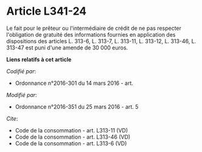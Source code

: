 # Article L341-24

Le fait pour le prêteur ou l'intermédiaire de crédit de ne pas respecter l'obligation de gratuité des informations fournies
en application des dispositions des articles L. 313-6, L. 313-7, L. 313-11, L. 313-12, L. 313-46, L. 313-47 est puni d'une
amende de 30 000 euros.

**Liens relatifs à cet article**

_Codifié par_:

  - Ordonnance n°2016-301 du 14 mars 2016 - art.

_Modifié par_:

  - Ordonnance n°2016-351 du 25 mars 2016 - art. 5

_Cite_:

  - Code de la consommation - art. L313-11 (VD)
  - Code de la consommation - art. L313-46 (VD)
  - Code de la consommation - art. L313-6 (VD)
